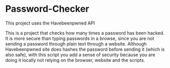 # Password-Checker

This project uses the Havebeenpwned API

This is a project that checks how many times a password has been hacked. It is more secure than typing passwords in a browse, since you are not sending a password through plain text through a website. Although Havebeenpwned site does hashes the password before sending it (which is also safe), with this script you add a sense of security because you are doing it locally not relying on the browser, website and the scripts.

